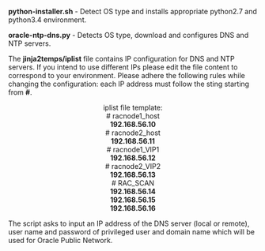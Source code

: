 <b>python-installer.sh</b> - Detect OS type and installs appropriate python2.7 and python3.4 environment.

<b>oracle-ntp-dns.py</b> - Detects OS type, download and configures DNS and NTP servers.

The <b>jinja2temps/iplist</b> file contains IP configuration for DNS and NTP servers. If you intend to use different IPs please edit the file content to correspond to your environment. Please adhere the following rules while changing the configuration: each IP address must follow the sting starting from <b>#</b>.
<center>iplist file template:<br>
# racnode1_host<br>
<b>192.168.56.10</b><br>
# racnode2_host<br>
<b>192.168.56.11</b><br>
# racnode1_VIP1<br>
<b>192.168.56.12</b><br>
# racnode2_VIP2<br>
<b>192.168.56.13</b><br>
# RAC_SCAN<br>
<b>192.168.56.14<br>
192.168.56.15<br>
192.168.56.16</b></center>

The script asks to input an IP address of the DNS server (local or remote), user name and password of privileged user and domain name which will be used for Oracle Public Network.
